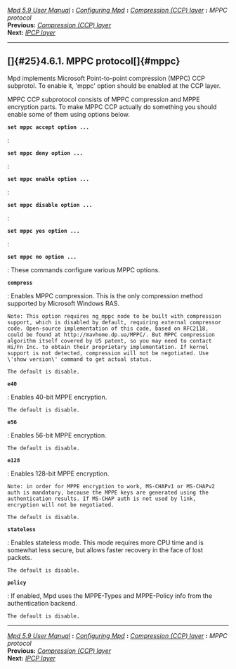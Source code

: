 [*Mpd 5.9 User Manual*](mpd.html) **:** [*Configuring Mpd*](mpd17.html)
**:** [*Compression (CCP) layer*](mpd24.html) **:** *MPPC protocol*\
**Previous:** [*Compression (CCP) layer*](mpd24.html)\
**Next:** [*IPCP layer*](mpd26.html)

------------------------------------------------------------------------

## []{#25}4.6.1. MPPC protocol[]{#mppc}

Mpd implements Microsoft Point-to-point compression (MPPC) CCP
subprotol. To enable it, \'mppc\' option should be enabled at the CCP
layer.

MPPC CCP subprotocol consists of MPPC compression and MPPE encryption
parts. To make MPPC CCP actually do something you should enable some of
them using options below.

**`set mppc accept option ... `**

:   

**`set mppc deny option ... `**

:   

**`set mppc enable option ... `**

:   

**`set mppc disable option ... `**

:   

**`set mppc yes option ... `**

:   

**`set mppc no option ... `**

:   These commands configure various MPPC options.

**`compress`**

:   Enables MPPC compression. This is the only compression method
    supported by Microsoft Windows RAS.

    Note: This option requires ng_mppc node to be built with compression
    support, which is disabled by default, requiring external compressor
    code. Open-source implementation of this code, based on RFC2118,
    could be found at http://mavhome.dp.ua/MPPC/. But MPPC compression
    algorithm itself covered by US patent, so you may need to contact
    Hi/Fn Inc. to obtain their proprietary implementation. If kernel
    support is not detected, compression will not be negotiated. Use
    \'show version\' command to get actual status.

    The default is disable.

**`e40`**

:   Enables 40-bit MPPE encryption.

    The default is disable.

**`e56`**

:   Enables 56-bit MPPE encryption.

    The default is disable.

**`e128`**

:   Enables 128-bit MPPE encryption.

    Note: in order for MPPE encryption to work, MS-CHAPv1 or MS-CHAPv2
    auth is mandatory, because the MPPE keys are generated using the
    authentication results. If MS-CHAP auth is not used by link,
    encryption will not be negotiated.

    The default is disable.

**`stateless`**

:   Enables stateless mode. This mode requires more CPU time and is
    somewhat less secure, but allows faster recovery in the face of lost
    packets.

    The default is disable.

**`policy`**

:   If enabled, Mpd uses the MPPE-Types and MPPE-Policy info from the
    authentication backend.

    The default is disable.

------------------------------------------------------------------------

[*Mpd 5.9 User Manual*](mpd.html) **:** [*Configuring Mpd*](mpd17.html)
**:** [*Compression (CCP) layer*](mpd24.html) **:** *MPPC protocol*\
**Previous:** [*Compression (CCP) layer*](mpd24.html)\
**Next:** [*IPCP layer*](mpd26.html)
